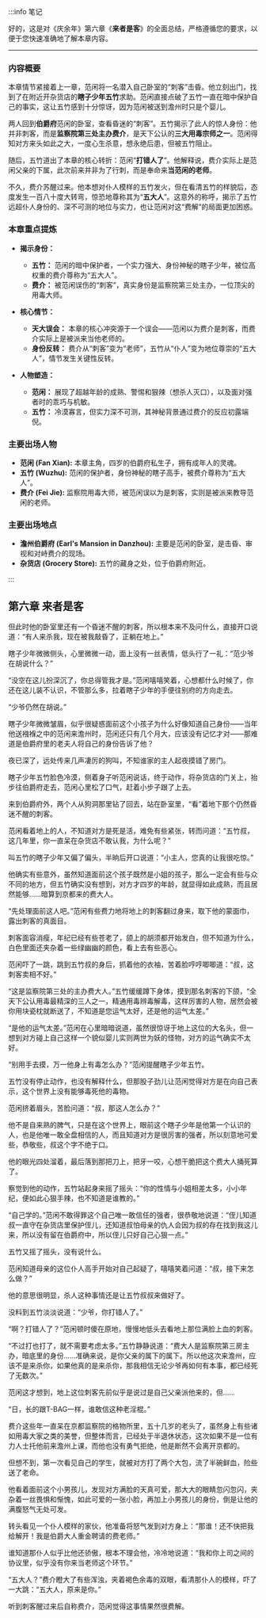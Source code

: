 :::info 笔记

好的，这是对《庆余年》第六章《**来者是客**》的全面总结，严格遵循您的要求，以便于您快速准确地了解本章内容。

---

### **内容概要**

本章情节紧接着上一章，范闲将一名潜入自己卧室的“刺客”击昏。他立刻出门，找到了在附近开杂货店的**瞎子少年五竹**求助。范闲直接点破了五竹一直在暗中保护自己的事实，这让五竹感到十分惊讶，因为范闲被送到澹州时只是个婴儿。

两人回到**伯爵府**范闲的卧室，查看昏迷的“刺客”。五竹揭示了此人的惊人身份：他并非刺客，而是**监察院第三处主办费介**，是天下公认的**三大用毒宗师之一**。范闲得知对方来头如此之大，一度心生杀意，想永绝后患，但被五竹阻止。

随后，五竹道出了本章的核心转折：范闲“**打错人了**”。他解释说，费介实际上是范闲父亲的下属，此次前来并非为了行刺，而是奉命来**当范闲的老师**。

不久，费介苏醒过来。他本想对仆人模样的五竹发火，但在看清五竹的样貌后，态度发生一百八十度大转弯，惊恐地尊称其为“**五大人**”。这意外的称呼，揭示了五竹远超仆人身份的、深不可测的地位与实力，也让范闲对这“费解”的局面更加困惑。

### **本章重点提炼**

*   **揭示身份：**
    *   **五竹：** 范闲的暗中保护者，一个实力强大、身份神秘的瞎子少年，被位高权重的费介尊称为“五大人”。
    *   **费介：** 被范闲误伤的“刺客”，真实身份是监察院第三处主办，一位顶尖的用毒大师。

*   **核心情节：**
    *   **天大误会：** 本章的核心冲突源于一个误会——范闲以为费介是刺客，而费介实际上是被派来当他老师的。
    *   **身份反转：** 费介从“刺客”变为“老师”，五竹从“仆人”变为地位尊崇的“五大人”，情节发生关键性反转。

*   **人物塑造：**
    *   **范闲：** 展现了超越年龄的成熟、警惕和狠辣（想杀人灭口），以及面对强者时的乖巧与机敏。
    *   **五竹：** 冷漠寡言，但实力深不可测，其神秘背景通过费介的反应初露端倪。

### **主要出场人物**

*   **范闲 (Fan Xian):** 本章主角，四岁的伯爵府私生子，拥有成年人的灵魂。
*   **五竹 (Wuzhu):** 范闲的保护者，身份神秘的瞎子高手，被费介尊称为“五大人”。
*   **费介 (Fei Jie):** 监察院用毒大师，被范闲误以为是刺客，实则是被派来教导范闲的老师。

### **主要出场地点**

*   **澹州伯爵府 (Earl's Mansion in Danzhou):** 主要是范闲的卧室，是击昏、审视和对峙费介的现场。
*   **杂货店 (Grocery Store):** 五竹的藏身之处，位于伯爵府附近。

:::

## 第六章 **来者是客**

但此时他的卧室里还有一个昏迷不醒的刺客，所以根本来不及问什么，直接开口说道：“有人来杀我，现在被我敲昏了，正躺在地上。”

瞎子少年微微侧头，心里微微一动，面上没有一丝表情，低头行了一礼：“范少爷在胡说什么？”

“没空在这儿扮深沉了，你总得管我才是。”范闲嘻嘻笑着，心想都什么时候了，你还在这儿装不认识，不管那么多，拉着瞎子少年的手便往别府的方向走去。

“少爷仍然在胡说。”

瞎子少年微微皱眉，似乎很疑惑面前这个小孩子为什么好像知道自己身份——当年他送襁褓之中的范闲来澹州时，范闲还只有几个月大，应该没有记忆才对——那难道是伯爵府里的老夫人将自己的身份告诉了他？

夜已深了，远处传来几声凄厉的狗叫，不知谁家的主人起夜摸错了房门。

瞎子少年五竹脸色冷漠，侧着身子听范闲说话，终于动作，将杂货店的门关上，抬步往伯爵府走去，范闲心里松了口气，赶着小步子跟了上去。

来到伯爵府外，两个人从狗洞那里钻了回去，站在卧室里，“看”着地下那个仍然昏迷不醒的刺客。

范闲看着地上的人，不知道对方是死是活，难免有些紧张，转而问道：“五竹叔，这几年里，你一直呆在杂货店不敢认我，为什么呢？”

叫五竹的瞎子少年又偏了偏头，半晌后开口说道：“小主人，您真的让我很吃惊。”

他确实有些意外，虽然知道面前这个孩子既然是小姐的孩子，那么一定会有些与众不同的地方，但五竹确实没有想到，对方才四岁的年龄，就显得如此成熟，而且居然能够……暗算到京都来的费大人。

“先处理面前这人吧。”范闲有些费力地将地上的刺客翻过身来，取下他的蒙面巾，露出刺客的真面目。

刺客面容消瘦，年纪已经有些苍老了，颌上的胡须都开始发白，但不知道为什么，白色里面还夹杂着一些绿幽幽的颜色，看上去有些恶心。

范闲吓了一跳，跳到五竹叔的身后，抓着他的衣袖，苦着脸哼哼唧唧道：“叔，这刺客卖相不好。”

“这是监察院第三处的主办费大人。”五竹缓缓蹲下身体，摸到那名刺客的下颌，“全天下公认用毒最精深的三人之一，精通用毒辨毒解毒，这样厉害的人物，居然会被你用块瓷枕就断送了，不知道是您运气太好，还是他的运气太差。”

“是他的运气太差。”范闲在心里暗暗说道，虽然很惊讶于地上这位的大名头，但一想到对方碰上自己这样一个貌似婴儿实则两世为妖的怪物，对方的运气确实不太好。

“别用手去摸，万一他身上有毒怎么办？”范闲提醒瞎子少年五竹。

五竹没有停止动作，也没有解释什么，但那股子劲儿让范闲觉得对方是在向自己表示，这个世界上没有能够毒死他的毒物。

范闲挤着眉头，苦脸问道：“叔，那这人怎么办？”

他不是自来熟的脾气，只是在这个世界上，眼前这个瞎子少年是他第一个认识的人，也是他唯一敢全盘相信的人，而且知道对方是很厉害的强者，所以刻意地可爱些，恭敬些，叔这个字不绝于口。

他的眼光四处溜着，最后落到那把刀上，把牙一咬，心想干脆把这个费大人捅死算了。

察觉到他的动作，五竹站起身来摇了摇头：“你的性情与小姐相差太多，小小年纪，便如此心狠手辣，也不知道是谁教的。”

“自己学的。”范闲不敢得罪这个自己唯一敢信任的强者，很恭敬地说道：“侄儿知道叔一直守在杂货店里保护侄儿，还知道叔怕母亲的仇人会因为叔的存在找到我这儿来，所以没有留在伯爵府中，所以侄儿只好自己心狠一点。”

五竹又摇了摇头，没有说什么。

范闲知道母亲的这位仆人高手开始对自己起疑了，嘻嘻笑着问道：“叔，接下来怎么做？”

他的意思很明显，杀人这种事情还是让五竹叔叔来做好了。

没料到五竹淡淡说道：“少爷，你打错人了。”

“啊？打错人了？”范闲顿时傻在原地，慢慢地低头去看地上那位满脸上血的刺客。

“不过打也打了，就不需要考虑太多。”五竹静静说道：“费大人是监察院第三房主办，暗底里的身份……准确来说，是你父亲的属下的属下。所以他这次来澹州，应该不是来杀你，如果他真的是来杀你，那我相信无论少爷再如何有本事，都已经死了无数次。”

范闲这才想到，地上这位刺客先前似乎是说过是自己父亲派他来的，但……

“日，长的跟T-BAG一样，谁敢信这种老淫棍。”

费介这些年一直呆在京都监察院的格物所里，五十几岁的老头了，虽然身上有些诸如用毒大家之类的美誉，但整体而言，已经处于半退休状态，这次如果不是一位有力人士托他前来澹州上课，而他也没有勇气拒绝，他是断然不会离开京都的。

但想不到，第一次看见自己的学生，就被对方打了两个大包，流了半碗鲜血，险些送了老命。

他看着面前这个小男孩儿，发现对方满脸的天真可爱，那大大的眼睛忽闪忽闪，夹杂着一丝畏惧和惭愧，如此可爱的一张小脸，再加上小男孩儿的身份，倒是让他的满腹怒气无处可发。

转头看见一个仆人模样的家伙，他准备将怒气发到对方身上：“那谁！还不快把我给解开！我是伯爵大人重金聘请的费老师。”

谁知道那仆人似乎比他还骄傲，根本不理会他，冷冷地说道：“我和你上司之间的协议里，似乎没有你来当老师这个环节。”

“五大人？”费介瞪大了有些浑浊，夹着褐色余毒的双眼，看清那仆人的模样，吓了一大跳：“五大人，原来是你。”

听到刺客醒过来后自称费介，范闲觉得这事情果然很费解。

